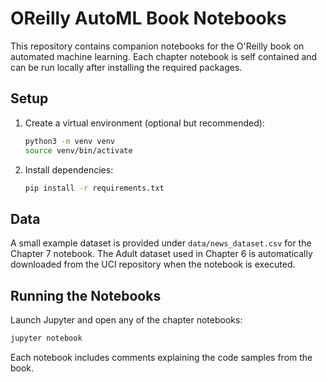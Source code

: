 # OReilly AutoML Book Notebooks

This repository contains companion notebooks for the O'Reilly book on automated machine learning. Each chapter notebook is self contained and can be run locally after installing the required packages.

## Setup

1. Create a virtual environment (optional but recommended):
   ```bash
   python3 -m venv venv
   source venv/bin/activate
   ```
2. Install dependencies:
   ```bash
   pip install -r requirements.txt
   ```

## Data

A small example dataset is provided under `data/news_dataset.csv` for the Chapter 7 notebook. The Adult dataset used in Chapter 6 is automatically downloaded from the UCI repository when the notebook is executed.

## Running the Notebooks

Launch Jupyter and open any of the chapter notebooks:

```bash
jupyter notebook
```

Each notebook includes comments explaining the code samples from the book.
